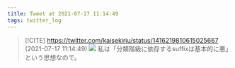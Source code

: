 ```yaml
---
title: Tweet at 2021-07-17 11:14:49
tags: twitter_log
---
```


> [!CITE] https://twitter.com/kaisekiriu/status/1416219810615025667 (2021-07-17 11:14:49)
> ![](https://twitter.com/kaisekiriu/status/1416219810615025667)
> 私は「分類階級に依存するsuffixは基本的に悪」という思想なので。
